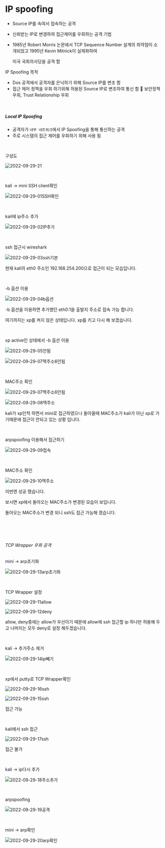 # IP spoofing

- Source IP를 속여서 접속하는 공격

- 신뢰받는 IP로 변경하여 접근제어를 우회하는 공격 기법

- 1985년 Robert Morris 논문에서 TCP Sequence Number 설계의 취약점이 소개되었고 1995년 Kevin Mitnick이 실제화하여

  미국 국회의사당을 공격 함



IP Spoofing 목적

- Dos 공격에서 공격자를 은닉하기 위해 Source IP를 변조 함
- 접근 제어 정책을 우회 하기위해 허용된 Source IP로 변조하여 통신 함  보안정책 우회, Trust Relationship 우회

<br>

##### Local IP Spoofing

- 공격자가 `내부 네트워크`에서 IP Spoofing을 통해 통신하는 공격
- 주로 시스템의 접근 제어를 우회하기 위해 사용 됨

<br>

구성도

![2022-09-29-21](../images/2022-09-29-IPspoofing/2022-09-29-21.jpg)

<br>

kali -> mini SSH client확인

![2022-09-29-01SSH확인](../images/2022-09-29-IPspoofing/2022-09-29-01SSH확인.jpg)

<br>

kail에 ip주소 추가

![2022-09-29-02IP추가](../images/2022-09-29-IPspoofing/2022-09-29-02IP추가.jpg)

<br>

ssh 접근시 wireshark

![2022-09-29-03ssh기본](../images/2022-09-29-IPspoofing/2022-09-29-03ssh기본.jpg)

현재 kali의 eth0 주소인 192.168.254.200으로 접근이 되는 모습입니다.

<br>

-b 옵션 이용

![2022-09-29-04b옵션](../images/2022-09-29-IPspoofing/2022-09-29-04b옵션.jpg)

-b 옵션을 이용하면 추가했던 eth0:1을 출발지 주소로 접속 가능 합니다.

여기까지는 xp를 켜지 않은 상태입니다. xp를 키고 다시 해 보겠습니다.

<br>

xp active인 상태에서 -b 옵션 이용

![2022-09-29-05안됨](../images/2022-09-29-IPspoofing/2022-09-29-05안됨.jpg)

![2022-09-29-07맥주소6안됨](../images/2022-09-29-IPspoofing/2022-09-29-07맥주소6안됨.jpg)

<br>

MAC주소 확인

![2022-09-29-07맥주소6안됨](../images/2022-09-29-IPspoofing/2022-09-29-07맥주소6안됨-1664441069048-7.jpg)

![2022-09-29-08맥주소](../images/2022-09-29-IPspoofing/2022-09-29-08맥주소.jpg)

kali가 xp인척 하면서 mini로 접근하였으나 돌아올때 MAC주소가 kali가 아닌 xp로 가기때문에 접근이 안되고 있는 상황 입니다.

<br>

arpspoofing 이용해서 접근하기

![2022-09-29-09접속](../images/2022-09-29-IPspoofing/2022-09-29-09접속.jpg)

<br>

MAC주소 확인

![2022-09-29-10맥주소](../images/2022-09-29-IPspoofing/2022-09-29-10맥주소.jpg)

이번엔 성공 했습니다.

보시면 xp에서 돌아오는 MAC주소가 변경된 모습이 보입니다.

돌아오는 MAC주소가 변경 되니 ssh도 접근 가능해 졌습니다.

<br>

<br>

<br>

###### TCP Wrapper 우회 공격

mini -> arp초기화

![2022-09-29-13arp초기화](../images/2022-09-29-IPspoofing/2022-09-29-13arp초기화.jpg)

<br>

TCP Wrapper 설정

![2022-09-29-11allow](../images/2022-09-29-IPspoofing/2022-09-29-11allow.jpg)

![2022-09-29-12deny](../images/2022-09-29-IPspoofing/2022-09-29-12deny.jpg)

allow, deny중에는 allow가 우선이기 때문에 allow에 ssh 접근할 ip 하나만 허용해 두고 나머지는 모두 deny로 설정 해두겠습니다.

<br>

kali -> 추가주소 제거

![2022-09-29-14ip빼기](../images/2022-09-29-IPspoofing/2022-09-29-14ip빼기.jpg)

<br>

xp에서 putty로 TCP Wrapper확인

![2022-09-29-16ssh](../images/2022-09-29-IPspoofing/2022-09-29-16ssh.jpg)

![2022-09-29-15ssh](../images/2022-09-29-IPspoofing/2022-09-29-15ssh.jpg)

접근 가능

<br>

kali에서 ssh 접근

![2022-09-29-17ssh](../images/2022-09-29-IPspoofing/2022-09-29-17ssh.jpg)

접근 불가

<br>

kali -> ip다시 추가

![2022-09-29-18주소추가](../images/2022-09-29-IPspoofing/2022-09-29-18주소추가.jpg)

<br>

arpspoofing

![2022-09-29-19공격](../images/2022-09-29-IPspoofing/2022-09-29-19공격.jpg)

<br>

mini -> arp확인

![2022-09-29-20arp확인](../images/2022-09-29-IPspoofing/2022-09-29-20arp확인.jpg)

<br>


